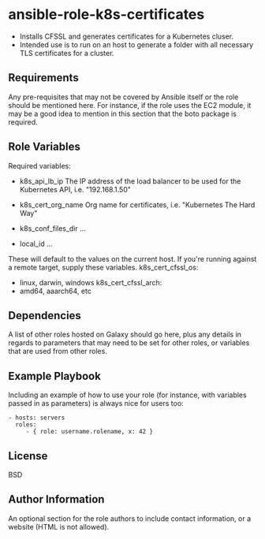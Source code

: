 ansible-role-k8s-certificates
=========

* Installs CFSSL and generates certificates for a Kubernetes cluser.
* Intended use is to run on an host to generate a folder with all necessary TLS certificates for a cluster.

Requirements
------------

Any pre-requisites that may not be covered by Ansible itself or the role should be mentioned here. For instance, if the role uses the EC2 module, it may be a good idea to mention in this section that the boto package is required.

Role Variables
--------------

Required variables:
* k8s_api_lb_ip
The IP address of the load balancer to be used for the Kubernetes API, i.e. "192.168.1.50"

* k8s_cert_org_name
Org name for certificates, i.e. "Kubernetes The Hard Way"

* k8s_conf_files_dir
...

* local_id
...

These will default to the values on the current host. If you're running against a remote target, supply these variables.
k8s_cert_cfssl_os:
* linux, darwin, windows
k8s_cert_cfssl_arch:
* amd64, aaarch64, etc

Dependencies
------------

A list of other roles hosted on Galaxy should go here, plus any details in regards to parameters that may need to be set for other roles, or variables that are used from other roles.

Example Playbook
----------------

Including an example of how to use your role (for instance, with variables passed in as parameters) is always nice for users too:

    - hosts: servers
      roles:
         - { role: username.rolename, x: 42 }

License
-------

BSD

Author Information
------------------

An optional section for the role authors to include contact information, or a website (HTML is not allowed).
